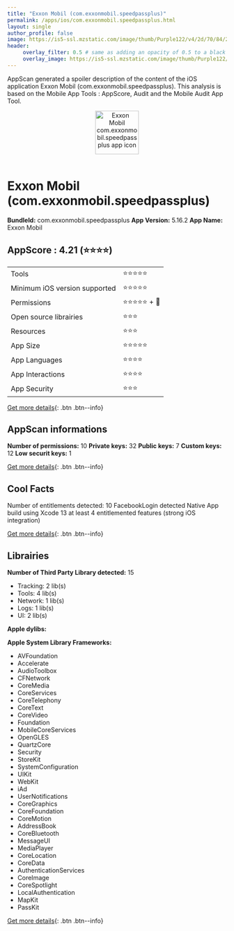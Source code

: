 ```yaml
---
title: "Exxon Mobil (com.exxonmobil.speedpassplus)"
permalink: /apps/ios/com.exxonmobil.speedpassplus.html
layout: single
author_profile: false
image: https://is5-ssl.mzstatic.com/image/thumb/Purple122/v4/2d/70/84/2d7084b0-cd05-5a80-ea76-89dda3c1370b/AppIcon.US-1x_U007emarketing-0-5-0-85-220.png/512x512bb.jpg
header: 
     overlay_filter: 0.5 # same as adding an opacity of 0.5 to a black background
     overlay_image: https://is5-ssl.mzstatic.com/image/thumb/Purple122/v4/2d/70/84/2d7084b0-cd05-5a80-ea76-89dda3c1370b/AppIcon.US-1x_U007emarketing-0-5-0-85-220.png/512x512bb.jpg
---
```

AppScan generated a spoiler description of the content of the iOS application Exxon Mobil (com.exxonmobil.speedpassplus). This analysis is based on the Mobile App Tools : AppScore, Audit and the Mobile Audit App Tool.

  
  
<div style="text-align: center;"><img src="https://is5-ssl.mzstatic.com/image/thumb/Purple122/v4/2d/70/84/2d7084b0-cd05-5a80-ea76-89dda3c1370b/AppIcon.US-1x_U007emarketing-0-5-0-85-220.png/512x512bb.jpg" width="100" height="100" alt="Exxon Mobil com.exxonmobil.speedpassplus app icon"></div></br>
  
# Exxon Mobil (com.exxonmobil.speedpassplus)

**BundleId:** com.exxonmobil.speedpassplus
**App Version:** 5.16.2
**App Name:** Exxon Mobil


## AppScore : 4.21 (⭐️⭐️⭐️⭐️) 

<table>
<tr><td> Tools </td><td> ⭐️⭐️⭐️⭐️⭐️ </td></tr>
<tr><td> Minimum iOS version supported </td><td> ⭐️⭐️⭐️⭐️⭐️ </td></tr>
<tr><td> Permissions </td><td> ⭐️⭐️⭐️⭐️⭐️ + 🌟 </td></tr>
<tr><td> Open source librairies </td><td> ⭐️⭐️⭐️ </td></tr>
<tr><td> Resources </td><td> ⭐️⭐️⭐️ </td></tr>
<tr><td> App Size </td><td> ⭐️⭐️⭐️⭐️⭐️ </td></tr>
<tr><td> App Languages </td><td> ⭐️⭐️⭐️⭐️ </td></tr>
<tr><td> App Interactions </td><td> ⭐️⭐️⭐️⭐️ </td></tr>
<tr><td> App Security </td><td> ⭐️⭐️⭐️ </td></tr>
</table>

[Get more details](/pricing.html){: .btn .btn--info}  
  
## AppScan informations 

**Number of permissions:** 10
**Private keys:** 32
**Public keys:** 7
**Custom keys:** 12
**Low securit keys:** 1
  
[Get more details](/pricing.html){: .btn .btn--info}

## Cool Facts

Number of entitlements detected: 10
FacebookLogin detected
Native App
build using Xcode 13
at least 4 entitlemented features (strong iOS integration)
  
[Get more details](/pricing.html){: .btn .btn--info}

## Librairies 
**Number of Third Party Library detected:** 15
- Tracking: 2 lib(s)
- Tools: 4 lib(s)
- Network: 1 lib(s)
- Logs: 1 lib(s)
- UI: 2 lib(s)

**Apple dylibs:**


**Apple System Library Frameworks:**
- AVFoundation
- Accelerate
- AudioToolbox
- CFNetwork
- CoreMedia
- CoreServices
- CoreTelephony
- CoreText
- CoreVideo
- Foundation
- MobileCoreServices
- OpenGLES
- QuartzCore
- Security
- StoreKit
- SystemConfiguration
- UIKit
- WebKit
- iAd
- UserNotifications
- CoreGraphics
- CoreFoundation
- CoreMotion
- AddressBook
- CoreBluetooth
- MessageUI
- MediaPlayer
- CoreLocation
- CoreData
- AuthenticationServices
- CoreImage
- CoreSpotlight
- LocalAuthentication
- MapKit
- PassKit


  
[Get more details](/pricing.html){: .btn .btn--info}

